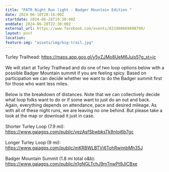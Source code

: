 ```yaml
---
title: "PATR Night Run light - Badger Mountain Edition "
date: 2024-06-10T20:16:00Z
startdate: 2024-06-28T19:30:00Z
enddate: 2024-06-28T22:30:00Z
external_url: https://www.facebook.com/events/821960669898799/
layout: post
location: 
feature-img: "assets/img/big-trail.jpg"
---
```


Turley Trailhead&#58; [https://maps.app.goo.gl/y5vZJMo8UeM6Juis5?g_st=ic<br>
](https://maps.app.goo.gl/y5vZJMo8UeM6Juis5?g_st=ic<br>
)  <br>
  We will start at Turley Trailhead and do one of two loop options below with a possible Badger Mountain summit if you are feeling spicy. Based on participation we can decide whether we want to do the Badger summit first for those who want less miles. <br>
  <br>
  Below is the breakdown of distances. Note that we can collectively decide what loop folks want to do or if some want to just do an out and back. Again, everything depends on attendance, pace and desired mileage. As with all of these night runs, we are leaving no one behind. But please take a look at the map or download it just in case. <br>
  <br>
  Shorter Turley Loop (7.9 mi)&#58; [https://www.gaiagps.com/public/vezAsfSbwbksTk8nloi6b7gc<br>
](https://www.gaiagps.com/public/vezAsfSbwbksTk8nloi6b7gc<br>
)  <br>
  Longer Turley Loop (9 mi)&#58; [https://www.gaiagps.com/public/mKRBWLBTVj6TohRwimbMh35J<br>
](https://www.gaiagps.com/public/mKRBWLBTVj6TohRwimbMh35J<br>
)  <br>
  Badger Mountain Summit (1.8 mi total o&b)&#58; [https://www.gaiagps.com/public/n1gNGLTchJ9mTnwPt9JICBxe<br>
](https://www.gaiagps.com/public/n1gNGLTchJ9mTnwPt9JICBxe<br>
)  <br>
  
